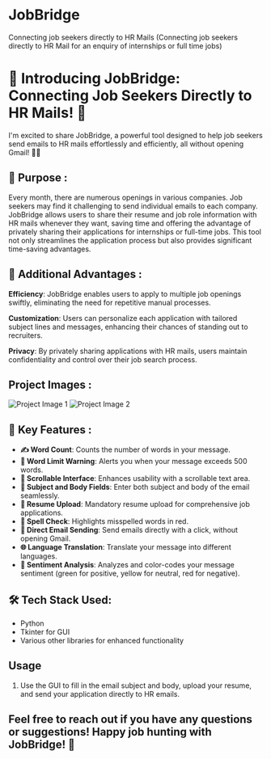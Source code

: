 # JobBridge
Connecting job seekers directly to HR Mails (Connecting job seekers directly to HR Mail for an enquiry of internships or full time jobs)

# 🚀 Introducing JobBridge: Connecting Job Seekers Directly to HR Mails! 🚀

I'm excited to share JobBridge, a powerful tool designed to help job seekers send emails to HR mails effortlessly and efficiently, all without opening Gmail! 📧✨

## 📧 Purpose :
Every month, there are numerous openings in various companies. Job seekers may find it challenging to send individual emails to each company. JobBridge allows users to share their resume and job role information with HR mails whenever they want, saving time and offering the advantage of privately sharing their applications for internships or full-time jobs. This tool not only streamlines the application process but also provides significant time-saving advantages.

## 📧 Additional Advantages :

**Efficiency**: JobBridge enables users to apply to multiple job openings swiftly, eliminating the need for repetitive manual processes.

**Customization**: Users can personalize each application with tailored subject lines and messages, enhancing their chances of standing out to recruiters.

**Privacy**: By privately sharing applications with HR mails, users maintain confidentiality and control over their job search process.

## Project Images :
![Project Image 1](project_images/0.jpg)
![Project Image 2](project_images/1.jpg)


## 🌟 Key Features :

- **✍️ Word Count**: Counts the number of words in your message.
- **🚨 Word Limit Warning**: Alerts you when your message exceeds 500 words.
- **📜 Scrollable Interface**: Enhances usability with a scrollable text area.
- **📝 Subject and Body Fields**: Enter both subject and body of the email seamlessly.
- **📎 Resume Upload**: Mandatory resume upload for comprehensive job applications.
- **🔴 Spell Check**: Highlights misspelled words in red.
- **🚀 Direct Email Sending**: Send emails directly with a click, without opening Gmail.
- **🌐 Language Translation**: Translate your message into different languages.
- **💬 Sentiment Analysis**: Analyzes and color-codes your message sentiment (green for positive, yellow for neutral, red for negative).

## 🛠️ Tech Stack Used:
- Python
- Tkinter for GUI
- Various other libraries for enhanced functionality

## Usage

1. Use the GUI to fill in the email subject and body, upload your resume, and send your application directly to HR emails.

## **Feel free to reach out if you have any questions or suggestions! Happy job hunting with JobBridge!** 🚀
